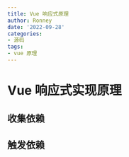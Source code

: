 ```yaml
---
title: Vue 响应式原理
author: Ronney
date: '2022-09-28'
categories: 
- 源码
tags:
- vue 原理
---
```


# Vue 响应式实现原理

## 收集依赖


## 触发依赖